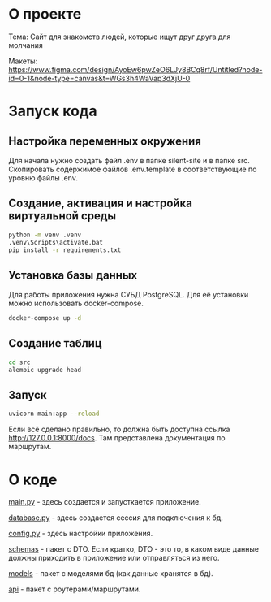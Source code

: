 # О проекте
Тема: Сайт для знакомств людей, которые ищут друг друга для молчания

Макеты: https://www.figma.com/design/AyoEw6pwZeO6LJy8BCq8rf/Untitled?node-id=0-1&node-type=canvas&t=WGs3h4WaVap3dXjU-0

# Запуск кода

## Настройка переменных окружения
Для начала нужно создать файл .env в папке silent-site и в папке src. Скопировать содержимое файлов .env.template в соответствующие по уровню файлы .env.

## Создание, активация и настройка виртуальной среды
```bash
python -m venv .venv
.venv\Scripts\activate.bat
pip install -r requirements.txt
```

## Установка базы данных
Для работы приложения нужна СУБД PostgreSQL. Для её установки можно использовать docker-compose.

```bash
docker-compose up -d
```

## Создание таблиц

```bash
cd src
alembic upgrade head
```

## Запуск

```bash
uvicorn main:app --reload
```

Если всё сделано правильно, то должна быть доступна ссылка http://127.0.0.1:8000/docs.
Там представлена документация по маршрутам.

# О коде
[main.py](src/main.py) - здесь создается и запусткается приложение.

[database.py](src/database.py) - здесь создается сессия для подключения к бд.

[config.py](src/config.py) - здесь настройки приложения.

[schemas](src/schemas) - пакет с DTO. Если кратко, DTO - это то, в каком виде данные должны приходить в приложение или отправляться из него.

[models](src/models) - пакет с моделями бд (как данные хранятся в бд).

[api](src/api) - пакет с роутерами/маршрутами.